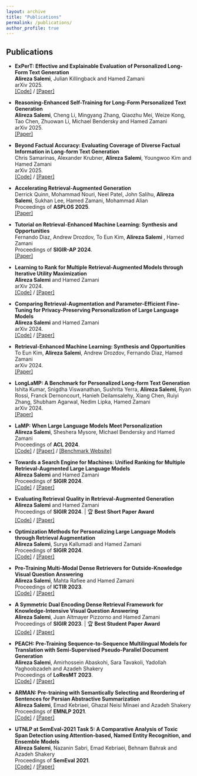 ```yaml
---
layout: archive
title: "Publications"
permalink: /publications/
author_profile: true
---
```


## Publications

- **ExPerT: Effective and Explainable Evaluation of Personalized Long-Form Text Generation** \
__Alireza Salemi__, Julian Killingback and Hamed Zamani \
arXiv 2025. \
[\[Code\]](https://github.com/alirezasalemi7/ExPerT) / [\[Paper\]](https://arxiv.org/abs/2501.14956)


- **Reasoning-Enhanced Self-Training for Long-Form Personalized Text Generation** \
__Alireza Salemi__, Cheng Li, Mingyang Zhang, Qiaozhu Mei, Weize Kong, Tao Chen, Zhuowan Li, Michael Bendersky and Hamed Zamani \
arXiv 2025. \
[\[Paper\]](https://arxiv.org/abs/2501.04167)

- **Beyond Factual Accuracy: Evaluating Coverage of Diverse Factual Information in Long-form Text Generation** \
Chris Samarinas, Alexander Krubner, __Alireza Salemi__, Youngwoo Kim and Hamed Zamani \
arXiv 2025. \
[\[Code\]](https://github.com/algoprog/ICAT) / [\[Paper\]](https://arxiv.org/abs/2501.03545)


- **Accelerating Retrieval-Augmented Generation** \
Derrick Quinn, Mohammad Nouri, Neel Patel, John Salihu,  __Alireza Salemi__, Sukhan Lee, Hamed Zamani, Mohammad Alian \
Proceedings of __ASPLOS 2025__. \
[\[Paper\]](https://arxiv.org/abs/2412.15246)


- **Tutorial on Retrieval-Enhanced Machine Learning: Synthesis and Opportunities** \
Fernando Diaz, Andrew Drozdov, To Eun Kim, __Alireza Salemi__ , Hamed Zamani \
Proceedings of __SIGIR-AP 2024__. \
[\[Paper\]](https://dl.acm.org/doi/10.1145/3673791.3698439)


- **Learning to Rank for Multiple Retrieval-Augmented Models through Iterative Utility Maximization** \
__Alireza Salemi__ and Hamed Zamani \
arXiv 2024. \
[\[Code\]](https://github.com/alirezasalemi7/uRAG) / [\[Paper\]](https://arxiv.org/abs/2410.09942)

- **Comparing Retrieval-Augmentation and Parameter-Efficient Fine-Tuning for Privacy-Preserving Personalization of Large Language Models** \
__Alireza Salemi__ and Hamed Zamani \
arXiv 2024. \
[\[Code\]](https://github.com/LaMP-Benchmark/LaMP) / [\[Paper\]](https://arxiv.org/abs/2409.09510)

- **Retrieval-Enhanced Machine Learning: Synthesis and Opportunities** \
To Eun Kim, __Alireza Salemi__, Andrew Drozdov, Fernando Diaz, Hamed Zamani \
arXiv 2024. \
[\[Paper\]](https://arxiv.org/abs/2407.12982)

- **LongLaMP: A Benchmark for Personalized Long-form Text Generation** \
Ishita Kumar, Snigdha Viswanathan, Sushrita Yerra, __Alireza Salemi__, Ryan Rossi, Franck Dernoncourt, Hanieh Deilamsalehy, Xiang Chen, Ruiyi Zhang, Shubham Agarwal, Nedim Lipka, Hamed Zamani \
arXiv 2024. \
[\[Paper\]](https://www.arxiv.org/abs/2407.11016)

- **LaMP: When Large Language Models Meet Personalization** \
__Alireza Salemi__, Sheshera Mysore, Michael Bendersky and Hamed Zamani \
Proceedings of __ACL 2024__. \
[\[Code\]](https://github.com/LaMP-Benchmark/LaMP) / [\[Paper\]](https://arxiv.org/abs/2304.11406) / [\[Benchmark Website\]](https://lamp-benchmark.github.io/)

- **Towards a Search Engine for Machines: Unified Ranking for Multiple Retrieval-Augmented Large Language Models** \
__Alireza Salemi__ and Hamed Zamani \
Proceedings of __SIGIR 2024__. \
[\[Code\]](https://github.com/alirezasalemi7/uRAG) / [\[Paper\]](https://arxiv.org/abs/2405.00175)

- **Evaluating Retrieval Quality in Retrieval-Augmented Generation** \
__Alireza Salemi__ and Hamed Zamani \
Proceedings of __SIGIR 2024__. | &#127942; **Best Short Paper Award** \
[\[Code\]](https://github.com/alirezasalemi7/eRAG) / [\[Paper\]](https://arxiv.org/abs/2404.13781)

- **Optimization Methods for Personalizing Large Language Models through Retrieval Augmentation** \
__Alireza Salemi__, Surya Kallumadi and Hamed Zamani \
Proceedings of __SIGIR 2024__. \
[\[Code\]](https://github.com/LaMP-Benchmark/LaMP) / [\[Paper\]](https://arxiv.org/abs/2404.05970)

- **Pre-Training Multi-Modal Dense Retrievers for Outside-Knowledge Visual Question Answering** \
__Alireza Salemi__, Mahta Rafiee and Hamed Zamani \
Proceedings of __ICTIR 2023__. \
[\[Code\]](https://github.com/alirezasalemi7/pretraining-multimodal-dense-retriever-for-okvqa) / [\[Paper\]](https://arxiv.org/abs/2306.16478)

- **A Symmetric Dual Encoding Dense Retrieval Framework for Knowledge-Intensive Visual Question Answering** \
__Alireza Salemi__, Juan Altmayer Pizzorno and Hamed Zamani \
Proceedings of __SIGIR 2023__. | &#127942; **Best Student Paper Award** \
[\[Code\]](https://github.com/alirezasalemi7/DEDR-MM-FiD/tree/main) / [\[Paper\]](https://arxiv.org/abs/2304.13649)

- **PEACH: Pre-Training Sequence-to-Sequence Multilingual Models for Translation with Semi-Supervised Pseudo-Parallel Document Generation** \
__Alireza Salemi__, Amirhossein Abaskohi, Sara Tavakoli, Yadollah Yaghoobzadeh and Azadeh Shakery \
Proceedings of __LoResMT 2023__. \
[\[Code\]](https://github.com/AmirAbaskohi/PEACH) / [\[Paper\]](https://aclanthology.org/2023.loresmt-1.3/)

- **ARMAN: Pre-training with Semantically Selecting and Reordering of Sentences for Persian Abstractive Summarization** \
__Alireza Salemi__, Emad Kebriaei, Ghazal Neisi Minaei and Azadeh Shakery \
Proceedings of __EMNLP 2021__. \
[\[Code\]](https://github.com/alirezasalemi7/ARMAN) / [\[Paper\]](https://arxiv.org/abs/2109.04098)
- **UTNLP at SemEval-2021 Task 5: A Comparative Analysis of Toxic Span Detection using Attention-based, Named Entity Recognition, and Ensemble Models** \
__Alireza Salemi__, Nazanin Sabri, Emad Kebriaei, Behnam Bahrak and Azadeh Shakery \
Proceedings of __SemEval 2021__. \
[\[Code\]](https://github.com/alirezasalemi7/SemEval2021-Toxic-Spans-Detection) / [\[Paper\]](https://aclanthology.org/2021.semeval-1.136/)  

